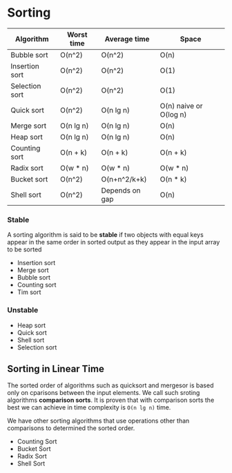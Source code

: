 # Sorting

| Algorithm      | Worst time | Average time | Space |
|----------------|------------|--------------|-------|
| Bubble sort    | O(n^2)     | O(n^2)       | O(n)  |
| Insertion sort | O(n^2)     | O(n^2)       | O(1)  |
| Selection sort | O(n^2)     | O(n^2)       | O(1)  |
| Quick sort	 | O(n^2)     | O(n lg n)    | O(n) naive or O(log n) | 
| Merge sort	 | O(n lg n)  | O(n lg n)    | O(n)  | 
| Heap sort      | O(n lg n)  | O(n lg n)    | O(n)  |
| Counting sort	 | O(n + k)   | O(n + k)     | O(n + k) | 
| Radix sort	 | O(w * n)   | O(w * n)     | O(w * n) | 
| Bucket sort    | O(n^2)     | O(n+n^2/k+k) | O(n * k) |
| Shell sort     | O(n^2)	  | Depends on gap | O(n) |


### Stable

A sorting algorithm is said to be __stable__ if two objects with equal keys appear in the same order in sorted output as they appear in the input array to be sorted

* Insertion sort
* Merge sort
* Bubble sort
* Counting sort
* Tim sort

### Unstable

* Heap sort
* Quick sort
* Shell sort
* Selection sort

## Sorting in Linear Time

The sorted order of algorithms such as quicksort and mergesor is based only on cparisons between the input elements. We call such sroting algorithms __comparison sorts__. It is proven that with comparison sorts the best we can achieve in time complexity is `O(n lg n)` time.

We have other sorting algorithms that use operations other than comparisons to determined the sorted order.

* Counting Sort
* Bucket Sort
* Radix Sort
* Shell Sort
